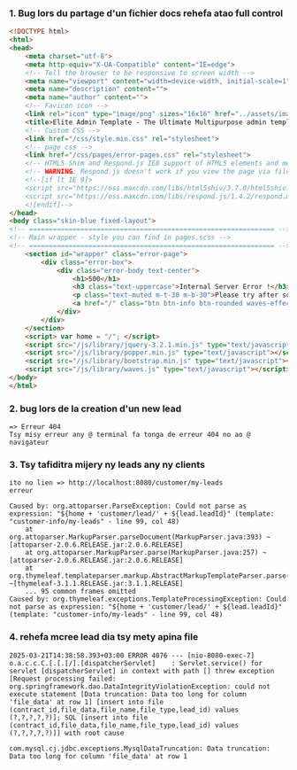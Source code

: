 ### 1. Bug lors du partage d'un fichier docs rehefa atao full control

```html
<!DOCTYPE html>
<html>
<head>
    <meta charset="utf-8">
    <meta http-equiv="X-UA-Compatible" content="IE=edge">
    <!-- Tell the browser to be responsive to screen width -->
    <meta name="viewport" content="width=device-width, initial-scale=1">
    <meta name="description" content="">
    <meta name="author" content="">
    <!-- Favicon icon -->
    <link rel="icon" type="image/png" sizes="16x16" href="../assets/images/favicon.png">
    <title>Elite Admin Template - The Ultimate Multipurpose admin template</title>
    <!-- Custom CSS -->
    <link href="/css/style.min.css" rel="stylesheet">
    <!-- page css -->
    <link href="/css/pages/error-pages.css" rel="stylesheet">
    <!-- HTML5 Shim and Respond.js IE8 support of HTML5 elements and media queries -->
    <!-- WARNING: Respond.js doesn't work if you view the page via file:// -->
    <!--[if lt IE 9]>
    <script src="https://oss.maxcdn.com/libs/html5shiv/3.7.0/html5shiv.js"></script>
    <script src="https://oss.maxcdn.com/libs/respond.js/1.4.2/respond.min.js"></script>
    <![endif]-->
</head>
<body class="skin-blue fixed-layout">
<!-- ============================================================== -->
<!-- Main wrapper - style you can find in pages.scss -->
<!-- ============================================================== -->
    <section id="wrapper" class="error-page">
        <div class="error-box">
            <div class="error-body text-center">
                <h1>500</h1>
                <h3 class="text-uppercase">Internal Server Error !</h3>
                <p class="text-muted m-t-30 m-b-30">Please try after some time</p>
                <a href="/" class="btn btn-info btn-rounded waves-effect waves-light m-b-40">Back to home</a>
            </div>
        </div>
    </section>
    <script> var home = "/"; </script>
    <script src="/js/library/jquery-3.2.1.min.js" type="text/javascript"></script>
    <script src="/js/library/popper.min.js" type="text/javascript"></script>
    <script src="/js/library/bootstrap.min.js" type="text/javascript"></script>
    <script src="/js/library/waves.js" type="text/javascript"></script>
</body>
</html>
```

### 2. bug lors de la creation d'un new lead 
    => Erreur 404
    Tsy misy erreur any @ terminal fa tonga de erreur 404 no ao @ navigateur

### 3. Tsy tafiditra mijery ny leads any ny clients 
    ito no lien => http://localhost:8080/customer/my-leads
    erreur 

    Caused by: org.attoparser.ParseException: Could not parse as expression: "${home + 'customer/lead/' + ${lead.leadId}" (template: "customer-info/my-leads" - line 99, col 48)
        at org.attoparser.MarkupParser.parseDocument(MarkupParser.java:393) ~[attoparser-2.0.6.RELEASE.jar:2.0.6.RELEASE]
        at org.attoparser.MarkupParser.parse(MarkupParser.java:257) ~[attoparser-2.0.6.RELEASE.jar:2.0.6.RELEASE]
        at org.thymeleaf.templateparser.markup.AbstractMarkupTemplateParser.parse(AbstractMarkupTemplateParser.java:230) ~[thymeleaf-3.1.1.RELEASE.jar:3.1.1.RELEASE]
        ... 95 common frames omitted
    Caused by: org.thymeleaf.exceptions.TemplateProcessingException: Could not parse as expression: "${home + 'customer/lead/' + ${lead.leadId}" (template: "customer-info/my-leads" - line 99, col 48)

### 4. rehefa mcree lead dia tsy mety apina file 
    2025-03-21T14:38:58.393+03:00 ERROR 4076 --- [nio-8080-exec-7] o.a.c.c.C.[.[.[/].[dispatcherServlet]    : Servlet.service() for servlet [dispatcherServlet] in context with path [] threw exception [Request processing failed: org.springframework.dao.DataIntegrityViolationException: could not execute statement [Data truncation: Data too long for column 'file_data' at row 1] [insert into file (contract_id,file_data,file_name,file_type,lead_id) values (?,?,?,?,?)]; SQL [insert into file (contract_id,file_data,file_name,file_type,lead_id) values (?,?,?,?,?)]] with root cause

    com.mysql.cj.jdbc.exceptions.MysqlDataTruncation: Data truncation: Data too long for column 'file_data' at row 1
